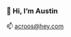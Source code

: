 ### 👋 Hi, I’m Austin
📫 acroos@hey.com

<!---
acroos/acroos is a ✨ special ✨ repository because its `README.md` (this file) appears on your GitHub profile.
You can click the Preview link to take a look at your changes.
--->
